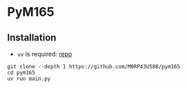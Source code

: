 # PyM165
## Installation
- `uv` is required: [repo](https://github.com/astral-sh/uv)
```shell
git clone --depth 1 https://github.com/M0RP43U588/pym165
cd pym165
uv run main.py
```
